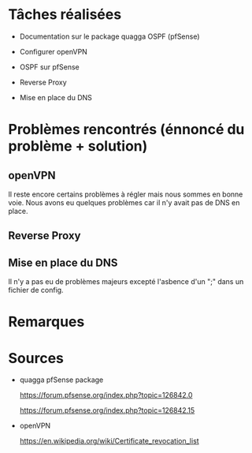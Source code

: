 # Tâches réalisées

* Documentation sur le package quagga OSPF (pfSense)

* Configurer openVPN

* OSPF sur pfSense

* Reverse Proxy

* Mise en place du DNS

# Problèmes rencontrés (énnoncé du problème + solution)

## openVPN

Il reste encore certains problèmes à régler mais nous sommes en bonne voie. Nous avons eu quelques problèmes car il n'y avait pas de DNS en place. 

## Reverse Proxy



## Mise en place du DNS

Il n'y a pas eu de problèmes majeurs excepté l'asbence d'un ";" dans un fichier de config. 

# Remarques



# Sources

  * quagga pfSense package
  
    <https://forum.pfsense.org/index.php?topic=126842.0>

    <https://forum.pfsense.org/index.php?topic=126842.15>
    
  * openVPN
  
    <https://en.wikipedia.org/wiki/Certificate_revocation_list>
